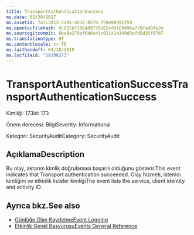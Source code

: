 ```yaml
---
title: TransportAuthenticationSuccess
ms.date: 03/30/2017
ms.assetid: 7a7c3013-3d05-4d32-857b-759e98d91259
ms.openlocfilehash: 8c815bf206489770162cd9169496a778fa48fe2e
ms.sourcegitcommit: 0be8a279af6d8a43e03141e349d3efd5d35f8767
ms.translationtype: HT
ms.contentlocale: tr-TR
ms.lasthandoff: 04/18/2019
ms.locfileid: "59208273"
---
```

# <a name="transportauthenticationsuccess"></a><span data-ttu-id="aa3f8-102">TransportAuthenticationSuccess</span><span class="sxs-lookup"><span data-stu-id="aa3f8-102">TransportAuthenticationSuccess</span></span>
<span data-ttu-id="aa3f8-103">Kimliği: 173</span><span class="sxs-lookup"><span data-stu-id="aa3f8-103">Id: 173</span></span>  
  
 <span data-ttu-id="aa3f8-104">Önem derecesi: Bilgi</span><span class="sxs-lookup"><span data-stu-id="aa3f8-104">Severity: Informational</span></span>  
  
 <span data-ttu-id="aa3f8-105">Kategori: SecurityAudit</span><span class="sxs-lookup"><span data-stu-id="aa3f8-105">Category: SecurityAudit</span></span>  
  
## <a name="description"></a><span data-ttu-id="aa3f8-106">Açıklama</span><span class="sxs-lookup"><span data-stu-id="aa3f8-106">Description</span></span>  
 <span data-ttu-id="aa3f8-107">Bu olay, aktarım kimlik doğrulaması başarılı olduğunu gösterir.</span><span class="sxs-lookup"><span data-stu-id="aa3f8-107">This event indicates that Transport authentication succeeded.</span></span> <span data-ttu-id="aa3f8-108">Olay hizmeti, istemci kimliğini ve etkinlik listeler kimliği</span><span class="sxs-lookup"><span data-stu-id="aa3f8-108">The event lists the service, client identity and activity ID.</span></span>  
  
## <a name="see-also"></a><span data-ttu-id="aa3f8-109">Ayrıca bkz.</span><span class="sxs-lookup"><span data-stu-id="aa3f8-109">See also</span></span>

- [<span data-ttu-id="aa3f8-110">Günlüğe Olay Kaydetme</span><span class="sxs-lookup"><span data-stu-id="aa3f8-110">Event Logging</span></span>](../../../../../docs/framework/wcf/diagnostics/event-logging/index.md)
- [<span data-ttu-id="aa3f8-111">Etkinlik Genel Başvurusu</span><span class="sxs-lookup"><span data-stu-id="aa3f8-111">Events General Reference</span></span>](../../../../../docs/framework/wcf/diagnostics/event-logging/events-general-reference.md)
